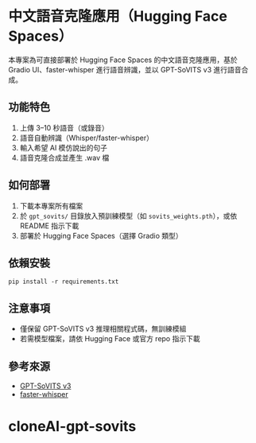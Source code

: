 # 中文語音克隆應用（Hugging Face Spaces）

本專案為可直接部署於 Hugging Face Spaces 的中文語音克隆應用，基於 Gradio UI、faster-whisper 進行語音辨識，並以 GPT-SoVITS v3 進行語音合成。

## 功能特色
1. 上傳 3–10 秒語音（或錄音）
2. 語音自動辨識（Whisper/faster-whisper）
3. 輸入希望 AI 模仿說出的句子
4. 語音克隆合成並產生 .wav 檔

## 如何部署
1. 下載本專案所有檔案
2. 於 `gpt_sovits/` 目錄放入預訓練模型（如 `sovits_weights.pth`），或依 README 指示下載
3. 部署於 Hugging Face Spaces（選擇 Gradio 類型）

## 依賴安裝
```
pip install -r requirements.txt
```

## 注意事項
- 僅保留 GPT-SoVITS v3 推理相關程式碼，無訓練模組
- 若需模型檔案，請依 Hugging Face 或官方 repo 指示下載

## 參考來源
- [GPT-SoVITS v3](https://github.com/innnky/gpt-sovits)
- [faster-whisper](https://github.com/SYSTRAN/faster-whisper)

# cloneAI-gpt-sovits